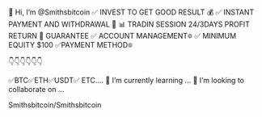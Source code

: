 👋 Hi, I’m @Smithsbitcoin
✅ INVEST TO GET GOOD RESULT 💰
✅ INSTANT PAYMENT AND WITHDRAWAL 💯
📊 TRADIN SESSION 24/3DAYS
PROFIT RETURN 💯 GUARANTEE 
✅ ACCOUNT MANAGEMENT🔯
✅ MINIMUM EQUITY $100
✅PAYMENT METHOD🔯
    
👇👇👇👇👇👇

  ✅BTC✅ETH✅USDT✅ ETC....
  🌱 I’m currently learning ...
  💞️ I’m looking to collaborate on ...


  Smithsbitcoin/Smithsbitcoin
